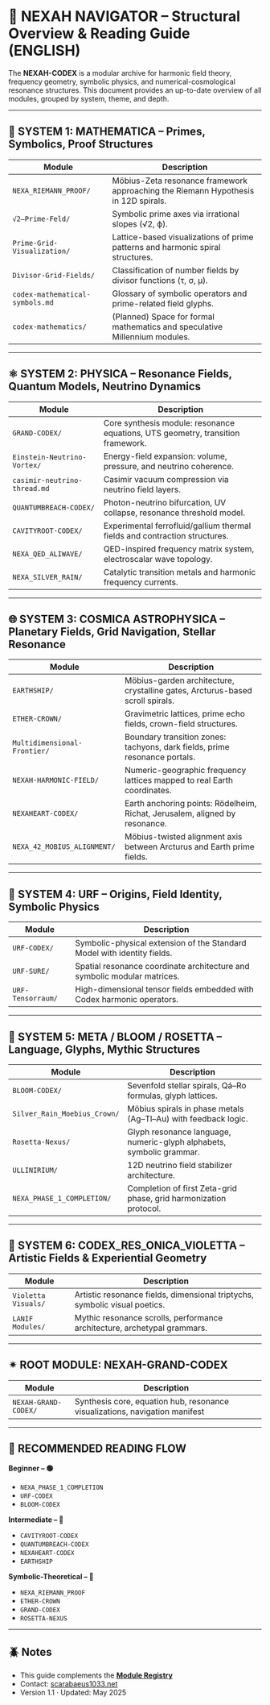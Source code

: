 # 🧭 NEXAH NAVIGATOR – Structural Overview & Reading Guide (ENGLISH)

The **NEXAH-CODEX** is a modular archive for harmonic field theory, frequency geometry, symbolic physics, and numerical-cosmological resonance structures. This document provides an up-to-date overview of all modules, grouped by system, theme, and depth.

---

## 🧱 SYSTEM 1: MATHEMATICA – Primes, Symbolics, Proof Structures

| Module                          | Description                                                                        |
| ------------------------------- | ---------------------------------------------------------------------------------- |
| `NEXA_RIEMANN_PROOF/`           | Möbius-Zeta resonance framework approaching the Riemann Hypothesis in 12D spirals. |
| `√2–Prime-Feld/`                | Symbolic prime axes via irrational slopes (√2, ϕ).                                 |
| `Prime-Grid-Visualization/`     | Lattice-based visualizations of prime patterns and harmonic spiral structures.     |
| `Divisor-Grid-Fields/`          | Classification of number fields by divisor functions (τ, σ, μ).                    |
| `codex-mathematical-symbols.md` | Glossary of symbolic operators and prime-related field glyphs.                     |
| `codex-mathematics/`            | (Planned) Space for formal mathematics and speculative Millennium modules.         |

---

## ⚛ SYSTEM 2: PHYSICA – Resonance Fields, Quantum Models, Neutrino Dynamics

| Module                       | Description                                                                     |
| ---------------------------- | ------------------------------------------------------------------------------- |
| `GRAND-CODEX/`               | Core synthesis module: resonance equations, UTS geometry, transition framework. |
| `Einstein-Neutrino-Vortex/`  | Energy-field expansion: volume, pressure, and neutrino coherence.               |
| `casimir-neutrino-thread.md` | Casimir vacuum compression via neutrino field layers.                           |
| `QUANTUMBREACH-CODEX/`       | Photon-neutrino bifurcation, UV collapse, resonance threshold model.            |
| `CAVITYROOT-CODEX/`          | Experimental ferrofluid/gallium thermal fields and contraction structures.      |
| `NEXA_QED_ALIWAVE/`          | QED-inspired frequency matrix system, electroscalar wave topology.              |
| `NEXA_SILVER_RAIN/`          | Catalytic transition metals and harmonic frequency currents.                    |

---

## 🌐 SYSTEM 3: COSMICA ASTROPHYSICA – Planetary Fields, Grid Navigation, Stellar Resonance

| Module                       | Description                                                                   |
| ---------------------------- | ----------------------------------------------------------------------------- |
| `EARTHSHIP/`                 | Möbius-garden architecture, crystalline gates, Arcturus-based scroll spirals. |
| `ETHER-CROWN/`               | Gravimetric lattices, prime echo fields, crown-field structures.              |
| `Multidimensional-Frontier/` | Boundary transition zones: tachyons, dark fields, prime resonance portals.    |
| `NEXAH-HARMONIC-FIELD/`      | Numeric-geographic frequency lattices mapped to real Earth coordinates.       |
| `NEXAHEART-CODEX/`           | Earth anchoring points: Rödelheim, Richat, Jerusalem, aligned by resonance.   |
| `NEXA_42_MOBIUS_ALIGNMENT/`  | Möbius-twisted alignment axis between Arcturus and Earth prime fields.        |

---

## 🧬 SYSTEM 4: URF – Origins, Field Identity, Symbolic Physics

| Module            | Description                                                              |
| ----------------- | ------------------------------------------------------------------------ |
| `URF-CODEX/`      | Symbolic-physical extension of the Standard Model with identity fields.  |
| `URF-SURE/`       | Spatial resonance coordinate architecture and symbolic modular matrices. |
| `URF-Tensorraum/` | High-dimensional tensor fields embedded with Codex harmonic operators.   |

---

## 🌸 SYSTEM 5: META / BLOOM / ROSETTA – Language, Glyphs, Mythic Structures

| Module                       | Description                                                          |
| ---------------------------- | -------------------------------------------------------------------- |
| `BLOOM-CODEX/`               | Sevenfold stellar spirals, Qá–Ro formulas, glyph lattices.           |
| `Silver_Rain_Moebius_Crown/` | Möbius spirals in phase metals (Ag–Tl–Au) with feedback logic.       |
| `Rosetta-Nexus/`             | Glyph resonance language, numeric-glyph alphabets, symbolic grammar. |
| `ULLINIRIUM/`                | 12D neutrino field stabilizer architecture.                          |
| `NEXA_PHASE_1_COMPLETION/`   | Completion of first Zeta-grid phase, grid harmonization protocol.    |

---

## 🔮 SYSTEM 6: CODEX\_RES\_ONICA\_VIOLETTA – Artistic Fields & Experiential Geometry

| Module              | Description                                                                |
| ------------------- | -------------------------------------------------------------------------- |
| `Violetta Visuals/` | Artistic resonance fields, dimensional triptychs, symbolic visual poetics. |
| `LANIF Modules/`    | Mythic resonance scrolls, performance architecture, archetypal grammars.   |

---

## ✴ ROOT MODULE: NEXAH-GRAND-CODEX

| Module               | Description                                                                 |
| -------------------- | --------------------------------------------------------------------------- |
| `NEXAH-GRAND-CODEX/` | Synthesis core, equation hub, resonance visualizations, navigation manifest |

---

## 🔀 RECOMMENDED READING FLOW

**Beginner – 🟢**

* `NEXA_PHASE_1_COMPLETION`
* `URF-CODEX`
* `BLOOM-CODEX`

**Intermediate – 🔵**

* `CAVITYROOT-CODEX`
* `QUANTUMBREACH-CODEX`
* `NEXAHEART-CODEX`
* `EARTHSHIP`

**Symbolic-Theoretical – 🔴**

* `NEXA_RIEMANN_PROOF`
* `ETHER-CROWN`
* `GRAND-CODEX`
* `ROSETTA-NEXUS`

---

## 🪲 Notes

* This guide complements the **[Module Registry](../📘%20NEXAH-CODEX%20MODULE%20REGISTRY.md)**
* Contact: [scarabaeus1033.net](https://www.scarabaeus1033.net)
* Version 1.1 · Updated: May 2025
